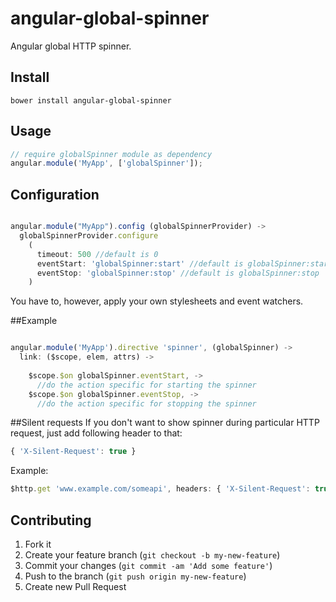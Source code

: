 angular-global-spinner
======================

Angular global HTTP spinner.

## Install

```
bower install angular-global-spinner
```

## Usage

```js
// require globalSpinner module as dependency
angular.module('MyApp', ['globalSpinner']);
```

## Configuration
```js

angular.module("MyApp").config (globalSpinnerProvider) ->
  globalSpinnerProvider.configure
    (
      timeout: 500 //default is 0
      eventStart: 'globalSpinner:start' //default is globalSpinner:start
      eventStop: 'globalSpinner:stop' //default is globalSpinner:stop
    )
```

You have to, however, apply your own stylesheets and event watchers.

##Example

```js

angular.module('MyApp').directive 'spinner', (globalSpinner) ->
  link: ($scope, elem, attrs) ->
  
    $scope.$on globalSpinner.eventStart, ->
      //do the action specific for starting the spinner
    $scope.$on globalSpinner.eventStop, ->
      //do the action specific for stopping the spinner

```

##Silent requests
If you don't want to show spinner during particular HTTP request, just add following header to that:

```js
{ 'X-Silent-Request': true }
```

Example:

```js
$http.get 'www.example.com/someapi', headers: { 'X-Silent-Request': true }
```



## Contributing

1. Fork it
2. Create your feature branch (`git checkout -b my-new-feature`)
3. Commit your changes (`git commit -am 'Add some feature'`)
4. Push to the branch (`git push origin my-new-feature`)
5. Create new Pull Request
